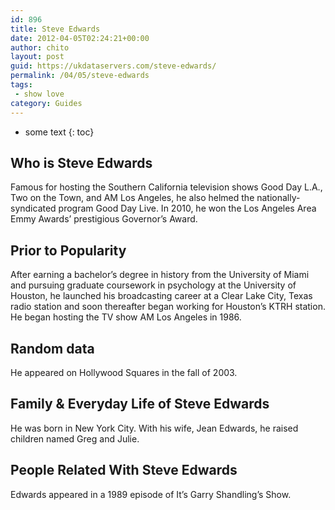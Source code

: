 ```yaml
---
id: 896
title: Steve Edwards
date: 2012-04-05T02:24:21+00:00
author: chito
layout: post
guid: https://ukdataservers.com/steve-edwards/
permalink: /04/05/steve-edwards
tags:
 - show love
category: Guides
---
```


* some text
{: toc}
          
          
## Who is  Steve Edwards
                  
                  
                  
Famous for hosting the Southern California television shows Good Day L.A., Two on the Town, and AM Los Angeles, he also helmed the nationally-syndicated program Good Day Live. In 2010, he won the Los Angeles Area Emmy Awards&#8217; prestigious Governor&#8217;s Award.
                  
                
                
                
## Prior to Popularity 
                  
                  
                  
After earning a bachelor&#8217;s degree in history from the University of Miami and pursuing graduate coursework in psychology at the University of Houston, he launched his broadcasting career at a Clear Lake City, Texas radio station and soon thereafter began working for Houston&#8217;s KTRH station. He began hosting the TV show AM Los Angeles in 1986.
                  
                
                
                
## Random data 
                  
                  
                  
He appeared on Hollywood Squares in the fall of 2003.
                  
                
                
                
## Family & Everyday Life of Steve Edwards
                  
                  
                  
He was born in New York City. With his wife, Jean Edwards, he raised children named Greg and Julie.
                  
                
                
                
## People Related With  Steve Edwards
                  
                  
                  
Edwards appeared in a 1989 episode of It&#8217;s Garry Shandling&#8217;s Show.
                  
                
              
            
          
          
          
    
    
  
